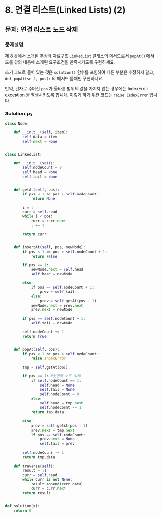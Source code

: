 # 8. 연결 리스트(Linked Lists) (2)
## 문제: 연결 리스트 노드 삭제


### 문제설명

제 8 강에서 소개된 추상적 자료구조 `LinkedList` 클래스의 메서드로서 `popAt()` 메서드를 강의 내용에 소개된 요구조건을 만족시키도록 구현하세요.

초기 코드로 들어 있는 것은 `solution()` 함수를 포함하여 다른 부분은 수정하지 말고, `def popAt(self, pos):` 의 메서드 몸체만 구현하세요.

만약, 인자로 주어진 `pos` 가 올바른 범위의 값을 가지지 않는 경우에는 IndexError exception 을 발생시키도록 합니다. 이렇게 하기 위한 코드는 `raise IndexError` 입니다.



### Solution.py

```python
class Node:

    def __init__(self, item):
        self.data = item
        self.next = None


class LinkedList:

    def __init__(self):
        self.nodeCount = 0
        self.head = None
        self.tail = None


    def getAt(self, pos):
        if pos < 1 or pos > self.nodeCount:
            return None

        i = 1
        curr = self.head
        while i < pos:
            curr = curr.next
            i += 1

        return curr


    def insertAt(self, pos, newNode):
        if pos < 1 or pos > self.nodeCount + 1:
            return False

        if pos == 1:
            newNode.next = self.head
            self.head = newNode

        else:
            if pos == self.nodeCount + 1:
                prev = self.tail
            else:
                prev = self.getAt(pos - 1)
            newNode.next = prev.next
            prev.next = newNode

        if pos == self.nodeCount + 1:
            self.tail = newNode

        self.nodeCount += 1
        return True


    def popAt(self, pos):
        if pos < 1 or pos > self.nodeCount: 
            raise IndexError
        
        tmp = self.getAt(pos);

        if pos == 1: #첫번째 노드 삭제
            if self.nodeCount == 1:
                self.head = None
                self.tail = None
                self.nodeCount = 0
            else:
                self.head = tmp.next
                self.nodeCount -= 1
            return tmp.data
            
        else: 
            prev = self.getAt(pos - 1)
            prev.next = tmp.next
            if pos == self.nodeCount:
                prev.next = None
                self.tail = prev
        
        self.nodeCount -= 1
        return tmp.data

    def traverse(self):
        result = []
        curr = self.head
        while curr is not None:
            result.append(curr.data)
            curr = curr.next
        return result


def solution(x):
    return 0
```
